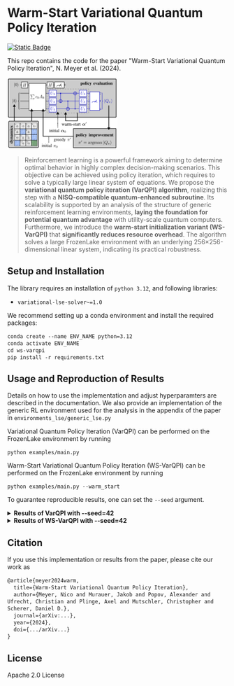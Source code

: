 # Warm-Start Variational Quantum Policy Iteration

[![Static Badge](https://img.shields.io/badge/arXiv-0000.00000-red)
](https://arxiv.org/search/quant-ph?searchtype=author&query=Meyer,+N)

This repo contains the code for the paper 
"Warm-Start Variational Quantum Policy Iteration", N. Meyer et al. (2024).

<img src="ws-varqpi.png" width="50%">

> Reinforcement learning is a powerful framework
aiming to determine optimal behavior in highly complex decision-making
> scenarios. This objective can be achieved using policy iteration, which requires to solve a typically large linear system of
equations. We propose the **variational quantum policy iteration
(VarQPI) algorithm**, realizing this step with a **NISQ-compatible
quantum-enhanced subroutine**. Its scalability is supported by an
analysis of the structure of generic reinforcement learning 
> environments, **laying the foundation for potential quantum 
> advantage** with utility-scale quantum computers. Furthermore, we 
> introduce the **warm-start initialization variant (WS-VarQPI)** that
**significantly reduces resource overhead**. The algorithm solves a
large FrozenLake environment with an underlying 
> 256×256-dimensional linear system, indicating its practical robustness.

## Setup and Installation

The library requires an installation of `python 3.12`, and following libraries:
- `variational-lse-solver~=1.0`

We recommend setting up a conda environment and install the required packages:

```
conda create --name ENV_NAME python=3.12
conda activate ENV_NAME
cd ws-varqpi
pip install -r requirements.txt
```

## Usage and Reproduction of Results

Details on how to use the implementation and adjust hyperparamters are described in the documentation.
We also provide an implementation of the generic RL environment used for the analysis in the appendix of the paper in `environments_lse/generic_lse.py`

Variational Quantum Policy Iteration (VarQPI) can be performed on the FrozenLake environment by running
```
python examples/main.py
```

Warm-Start Variational Quantum Policy Iteration (WS-VarQPI) can be performed on the FrozenLake environment by running
```
python examples/main.py --warm_start
```

To guarantee reproducible results, one can set the `--seed` argument.

<details>
    <summary><b>Results of VarQPI with --seed=42</b></summary><br/>

        Initial policy:
        |>|^|<|>|
        |>|x|<|x|
        |>|v|>|x|
        |x|>|^|o|
        Epoch 1/1:   8%|▊         | 837/10000 [01:24<15:23,  9.92it/s, best loss=0.000106, last improvement in step=813, loss=0.0001]
        Loss of 0.0000998134 below stopping threshold.
        Returning solution.
        Policy after iteration 1:
        |>|^|<|v|
        |v|x|v|x|
        |>|v|v|x|
        |x|>|>|o|
        Epoch 1/1:  13%|█▎        | 1318/10000 [02:10<14:16, 10.14it/s, best loss=0.000109, last improvement in step=1313, loss=0.000115]
        Loss of 0.0000980673 below stopping threshold.
        Returning solution.
        Policy after iteration 2:
        |v|>|v|<|
        |v|x|v|x|
        |>|v|v|x|
        |x|>|>|o|
        Epoch 1/1:  13%|█▎        | 1310/10000 [02:08<14:12, 10.20it/s, best loss=0.00011, last improvement in step=1303, loss=0.0001]
        Loss of 0.0000997932 below stopping threshold.
        Returning solution.
        Final policy:
        |v|>|v|<|
        |v|x|v|x|
        |>|v|v|x|
        |x|>|>|o|
        TERMINATED after 3 iterations
        
</details>

<details>
    <summary><b>Results of WS-VarQPI with --seed=42</b></summary><br/>
    
        Initial policy:
        |>|^|<|>|
        |>|x|<|x|
        |>|v|>|x|
        |x|>|^|o|
        Epoch 1/1:   8%|▊         | 837/10000 [01:22<15:00, 10.17it/s, best loss=0.000106, last improvement in step=813, loss=0.0001]
        Loss of 0.0000998134 below stopping threshold.
        Returning solution.
        Policy after iteration 1:
        |>|^|<|v|
        |v|x|v|x|
        |>|v|v|x|
        |x|>|>|o|
        Epoch 1/1:  12%|█▏        | 1200/10000 [01:56<14:17, 10.26it/s, best loss=0.000126, last improvement in step=1155, loss=0.00013]
        Loss of 0.0000946993 below stopping threshold.
        Returning solution.
        Policy after iteration 2:
        |v|>|v|<|
        |v|x|v|x|
        |>|v|v|x|
        |x|>|>|o|
        Epoch 1/1:   6%|▌         | 616/10000 [00:59<15:12, 10.29it/s, best loss=0.000116, last improvement in step=517, loss=0.000109]
        Loss of 0.0000996890 below stopping threshold.
        Returning solution.
        Final policy:
        |v|>|v|<|
        |v|x|v|x|
        |>|v|v|x|
        |x|>|>|o|
        TERMINATED after 3 iterations

</details>

## Citation

If you use this implementation or results from the paper, please cite our work as

```
@article{meyer2024warm,
  title={Warm-Start Variational Quantum Policy Iteration},
  author={Meyer, Nico and Murauer, Jakob and Popov, Alexander and Ufrecht, Christian and Plinge, Axel and Mutschler, Christopher and Scherer, Daniel D.},
  journal={arXiv:...},
  year={2024},
  doi={.../arXiv...}
}
```

## License

Apache 2.0 License
  